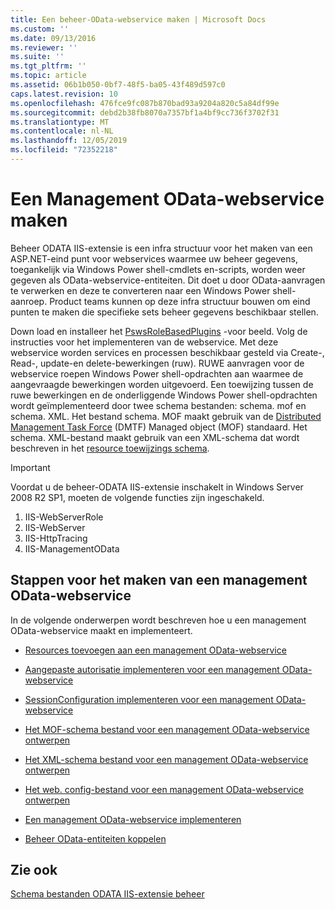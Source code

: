 ```yaml
---
title: Een beheer-OData-webservice maken | Microsoft Docs
ms.custom: ''
ms.date: 09/13/2016
ms.reviewer: ''
ms.suite: ''
ms.tgt_pltfrm: ''
ms.topic: article
ms.assetid: 06b1b050-0bf7-48f5-ba05-43f489d597c0
caps.latest.revision: 10
ms.openlocfilehash: 476fce9fc087b870bad93a9204a820c5a84df99e
ms.sourcegitcommit: debd2b38fb8070a7357bf1a4bf9cc736f3702f31
ms.translationtype: MT
ms.contentlocale: nl-NL
ms.lasthandoff: 12/05/2019
ms.locfileid: "72352218"
---
```

# <a name="creating-a-management-odata-web-service"></a>Een Management OData-webservice maken

Beheer ODATA IIS-extensie is een infra structuur voor het maken van een ASP.NET-eind punt voor webservices waarmee uw beheer gegevens, toegankelijk via Windows Power shell-cmdlets en-scripts, worden weer gegeven als OData-webservice-entiteiten. Dit doet u door OData-aanvragen te verwerken en deze te converteren naar een Windows Power shell-aanroep. Product teams kunnen op deze infra structuur bouwen om eind punten te maken die specifieke sets beheer gegevens beschikbaar stellen.

Down load en installeer het [PswsRoleBasedPlugins](https://code.msdn.microsoft.com:443/windowsdesktop/PswsRoleBasedPlugins-9c79b75a) -voor beeld. Volg de instructies voor het implementeren van de webservice. Met deze webservice worden services en processen beschikbaar gesteld via Create-, Read-, update-en delete-bewerkingen (ruw). RUWE aanvragen voor de webservice roepen Windows Power shell-opdrachten aan waarmee de aangevraagde bewerkingen worden uitgevoerd. Een toewijzing tussen de ruwe bewerkingen en de onderliggende Windows Power shell-opdrachten wordt geïmplementeerd door twee schema bestanden: schema. mof en schema. XML. Het bestand schema. MOF maakt gebruik van de [Distributed Management Task Force](https://www.dmtf.org/) (DMTF) Managed object (MOF) standaard. Het schema. XML-bestand maakt gebruik van een XML-schema dat wordt beschreven in het [resource toewijzings schema](./resource-mapping-schema.md).

> [!IMPORTANT]
> Voordat u de beheer-ODATA IIS-extensie inschakelt in Windows Server 2008 R2 SP1, moeten de volgende functies zijn ingeschakeld.
>
> 1.  IIS-WebServerRole
> 2.  IIS-WebServer
> 3.  IIS-HttpTracing
> 4.  IIS-ManagementOData

## <a name="steps-for-creating-a-management-odata-web-service"></a>Stappen voor het maken van een management OData-webservice

In de volgende onderwerpen wordt beschreven hoe u een management OData-webservice maakt en implementeert.

- [Resources toevoegen aan een management OData-webservice](./adding-resources-to-a-management-odata-web-service.md)

- [Aangepaste autorisatie implementeren voor een management OData-webservice](./implementing-custom-authorization-for-a-management-odata-web-service.md)

- [SessionConfiguration implementeren voor een management OData-webservice](./implementing-sessionconfiguration-for-a-management-odata-web-service.md)

- [Het MOF-schema bestand voor een management OData-webservice ontwerpen](./authoring-the-mof-schema-file-for-a-management-odata-web-service.md)

- [Het XML-schema bestand voor een management OData-webservice ontwerpen](./authoring-the-xml-schema-file-for-a-management-odata-web-service.md)

- [Het web. config-bestand voor een management OData-webservice ontwerpen](./authoring-the-web-config-file-for-a-management-odata-web-service.md)

- [Een management OData-webservice implementeren](./deploying-a-management-odata-web-service.md)

- [Beheer OData-entiteiten koppelen](./associating-management-odata-entities.md)

## <a name="see-also"></a>Zie ook

[Schema bestanden ODATA IIS-extensie beheer](./management-odata-iis-extension-schema-files.md)
